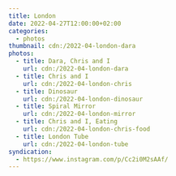 ```yaml
---
title: London
date: 2022-04-27T12:00:00+02:00
categories:
  - photos
thumbnail: cdn:/2022-04-london-dara
photos:
  - title: Dara, Chris and I
    url: cdn:/2022-04-london-dara
  - title: Chris and I
    url: cdn:/2022-04-london-chris
  - title: Dinosaur
    url: cdn:/2022-04-london-dinosaur
  - title: Spiral Mirror
    url: cdn:/2022-04-london-mirror
  - title: Chris and I, Eating
    url: cdn:/2022-04-london-chris-food
  - title: London Tube
    url: cdn:/2022-04-london-tube
syndication:
  - https://www.instagram.com/p/Cc2i0M2sAAf/
---
```

